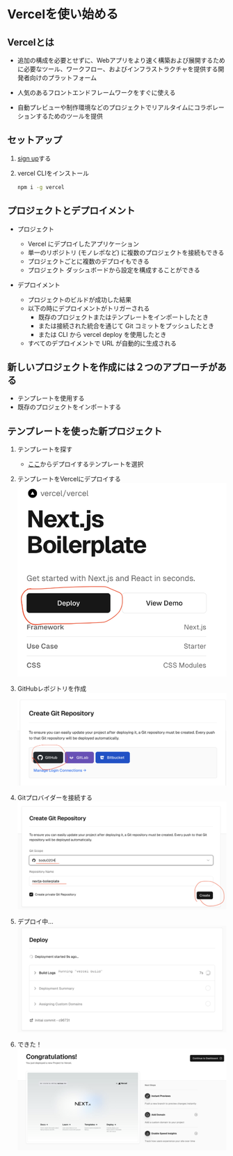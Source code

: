 # Vercelを使い始める
## Vercelとは

* 追加の構成を必要とせずに、Webアプリをより速く構築および展開するために必要なツール、ワークフロー、およびインフラストラクチャを提供する開発者向けのプラットフォーム

* 人気のあるフロントエンドフレームワークをすぐに使える

* 自動プレビューや制作環境などのプロジェクトでリアルタイムにコラボレーションするためのツールを提供

## セットアップ

1. [sign up](https://vercel.com/signup)する

2. vercel CLIをインストール
    ```bash
    npm i -g vercel
    ```

## プロジェクトとデプロイメント

* プロジェクト
    * Vercel にデプロイしたアプリケーション
    * 単一のリポジトリ (モノレポなど) に複数のプロジェクトを接続もできる
    * プロジェクトごとに複数のデプロイもできる
    * プロジェクト ダッシュボードから設定を構成することができる

* デプロイメント
    * プロジェクトのビルドが成功した結果
    * 以下の時にデプロイメントがトリガーされる
        * 既存のプロジェクトまたはテンプレートをインポートしたとき
        * または接続された統合を通じて Git コミットをプッシュしたとき
        * または CLI から vercel deploy を使用したとき
    * すべてのデプロイメントで URL が自動的に生成される

## 新しいプロジェクトを作成には２つのアプローチがある

* テンプレートを使用する
* 既存のプロジェクトをインポートする

## テンプレートを使った新プロジェクト

1. テンプレートを探す
    * [ここ](https://vercel.com/templates)からデプロイするテンプレートを選択

2. テンプレートをVercelにデプロイする
    ![画像](./public/2024-08-09%2014.12.23.png)
3. GitHubレポジトリを作成
    ![画像](./public/2024-08-09%2014.16.17.png)
4. Gitプロバイダーを接続する
    ![画像](./public/2024-08-09%2014.20.25.png)
5. デプロイ中…
    ![画像](./public/2024-08-09%2014.24.57.png)
6. できた！
    ![画像](./public/2024-08-09%2014.26.23.png)


